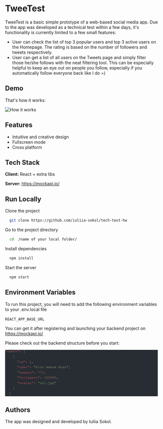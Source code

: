 
# TweeTest

TweeTest is a basic simple prototype of a web-based social media app.
Due to the app was developed as a technical test within a few days, it's functionality is currently limited to a few small features: 
- User can check the list of top 3 popular users and top 3 active users on the Homepage. The rating is based on the number of followers and tweets respectively.
- User can get a list of all users on the Tweets page and simply filter those he/she follows with the neat  filtering tool. This can be especially helpful to keep an eye out on people you follow, especially if you automatically follow everyone back like I do =)



## Demo

That's how it works:

![How it works](demo.gif)
## Features

- Intuitive and creative design
- Fullscreen mode
- Cross platform


## Tech Stack

**Client:** React + extra libs

**Server:** https://mockapi.io/


## Run Locally

Clone the project

```bash
  git clone https://github.com/iuliia-sokol/tech-test-hw
```

Go to the project directory

```bash
  cd  /name of your local folder/
```

Install dependencies

```bash
  npm install
```

Start the server

```bash
  npm start
```


## Environment Variables

To run this project, you will need to add the following environment variables to your .env.local file

`REACT_APP_BASE_URL`

You can get it after registering and launching your backend project on https://mockapi.io/

Please check out the backend structure before you start:

![Backend structure](./src/images/backend.png)

## Authors

The app was designed and developed by Iuliia Sokol.
